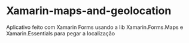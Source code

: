 # Xamarin-maps-and-geolocation
Aplicativo feito com Xamarin Forms usando a lib Xamarin.Forms.Maps e Xamarin.Essentials para pegar a localização
